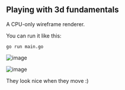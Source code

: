 ## Playing with 3d fundamentals

A CPU-only wireframe renderer.

You can run it like this:
```
go run main.go
```

![image](https://github.com/user-attachments/assets/1d39510f-9c59-40b9-8124-a8ff3c1cf336)

![image](https://github.com/user-attachments/assets/854e6e4a-9f4c-40e1-9770-044f7f80e7ea)

They look nice when they move :) 
